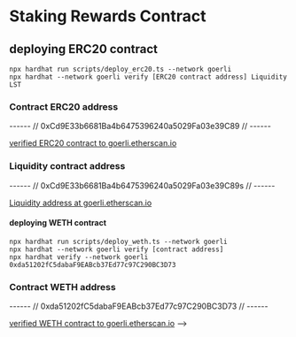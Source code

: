 # Staking Rewards Contract

## deploying ERC20 contract

```shell
npx hardhat run scripts/deploy_erc20.ts --network goerli
npx hardhat --network goerli verify [ERC20 contract address] Liquidity LST
```

### Contract ERC20 address

------ // 0xCd9E33b6681Ba4b6475396240a5029Fa03e39C89  // ------

[verified ERC20 contract to goerli.etherscan.io](https://goerli.etherscan.io/address/0xCd9E33b6681Ba4b6475396240a5029Fa03e39C89#code)

### Liquidity contract address

------ // 0xCd9E33b6681Ba4b6475396240a5029Fa03e39C89s // ------

[Liquidity address at goerli.etherscan.io](https://goerli.etherscan.io/address/0xCd9E33b6681Ba4b6475396240a5029Fa03e39C89)

#### deploying WETH contract

```shell
npx hardhat run scripts/deploy_weth.ts --network goerli
npx hardhat --network goerli verify [contract address]
npx hardhat verify --network goerli 0xda51202fC5dabaF9EABcb37Ed77c97C290BC3D73
```

### Contract WETH address

------ // 0xda51202fC5dabaF9EABcb37Ed77c97C290BC3D73 // ------

[verified WETH contract to goerli.etherscan.io](https://goerli.etherscan.io/address/0xda51202fC5dabaF9EABcb37Ed77c97C290BC3D73#code) -->